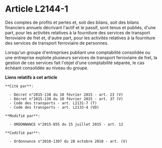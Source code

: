 # Article L2144-1

Des comptes de profits et pertes et, soit des bilans, soit des bilans financiers annuels décrivant l'actif et le passif, sont
tenus et publiés, d'une part, pour les activités relatives à la fourniture des services de transport ferroviaire de fret et,
d'autre part, pour les activités relatives à la fourniture des services de transport ferroviaire de personnes. 

Lorsqu'un groupe d'entreprises publiant une comptabilité consolidée ou une entreprise exploite plusieurs services de
transport ferroviaire de fret, la gestion de ces services fait l'objet d'une comptabilité séparée, le cas échéant consolidée
au niveau du groupe.

**Liens relatifs à cet article**

	**Cité par**:

	  - Décret n°2015-138 du 10 février 2015 - art. 23 (V)
	  - Décret n°2015-138 du 10 février 2015 - art. 37 (V)
	  - Code des transports - art. L2131-7 (T)
	  - Code des transports - art. L2133-4 (VD)

	**Modifié par**:

	  - ORDONNANCE n°2015-855 du 15 juillet 2015 - art. 12

	**Codifié par**:

	  - Ordonnance n°2010-1307 du 28 octobre 2010 - art. (V)
